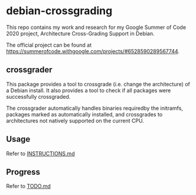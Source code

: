 # debian-crossgrading

This repo contains my work and research for my Google Summer of Code 2020 project, Architecture Cross-Grading Support in Debian.

The official project can be found at https://summerofcode.withgoogle.com/projects/#6528590289567744.

## crossgrader

This package provides a tool to crossgrade (i.e. change the architecture) of a Debian install.
It also provides a tool to check if all packages were successfully crossgraded.

The crossgrader automatically handles binaries requiredby the initramfs,
packages marked as automatically installed, and crossgrades to architectures
not natively supported on the current CPU.

## Usage

Refer to [INSTRUCTIONS.md](INSTRUCTIONS.md)

## Progress

Refer to [TODO.md](TODO.md)
